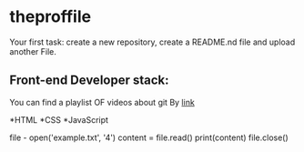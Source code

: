 # theproffile
Your first task: create a new repository, create a README.nd file and upload another File.

## Front-end Developer stack:

You can find a playlist OF videos about git By [link](https://www.youtube.com/watch?v=fSBu9zquZWA&t=1s)

*HTML
﻿﻿*CSS
﻿﻿*JavaScript

file - open('example.txt', '4')
content = file.read()
print(content)
file.close()
